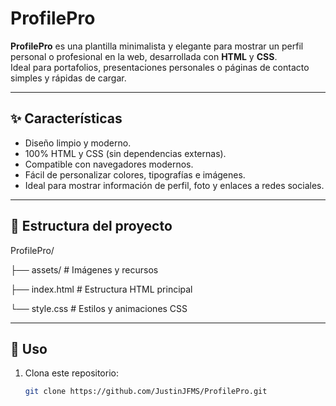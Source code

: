 # ProfilePro

**ProfilePro** es una plantilla minimalista y elegante para mostrar un perfil personal o profesional en la web, desarrollada con **HTML** y **CSS**.  
Ideal para portafolios, presentaciones personales o páginas de contacto simples y rápidas de cargar.


---

## ✨ Características

- Diseño limpio y moderno.
- 100% HTML y CSS (sin dependencias externas).
- Compatible con navegadores modernos.
- Fácil de personalizar colores, tipografías e imágenes.
- Ideal para mostrar información de perfil, foto y enlaces a redes sociales.

---

## 📂 Estructura del proyecto

ProfilePro/

├── assets/ # Imágenes y recursos

├── index.html # Estructura HTML principal

└── style.css # Estilos y animaciones CSS


---

## 🚀 Uso

1. Clona este repositorio:
   ```bash
   git clone https://github.com/JustinJFMS/ProfilePro.git
